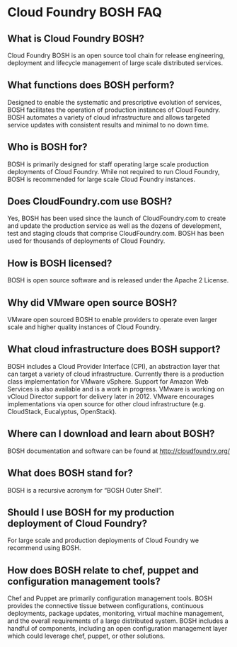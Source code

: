 # Cloud Foundry BOSH FAQ

## What is Cloud Foundry BOSH?
Cloud Foundry BOSH is an open source tool chain for release engineering, deployment and lifecycle management of large scale distributed services.

## What functions does BOSH perform?
Designed to enable the systematic and prescriptive evolution of services, BOSH facilitates the operation of production instances of Cloud Foundry. BOSH automates a variety of cloud infrastructure and allows targeted service updates with consistent results and minimal to no down time.

## Who is BOSH for?
BOSH is primarily designed for staff operating large scale production deployments of Cloud Foundry. While not required to run Cloud Foundry, BOSH is recommended for large scale Cloud Foundry instances.

## Does CloudFoundry.com use BOSH?
Yes, BOSH has been used since the launch of CloudFoundry.com to create and update the production service as well as the dozens of development, test and staging clouds that comprise CloudFoundry.com. BOSH has been used for thousands of deployments of Cloud Foundry.
 
## How is BOSH licensed?
BOSH is open source software and is released under the Apache 2 License.  

## Why did VMware open source BOSH?
VMware open sourced BOSH to enable providers to operate even larger scale and higher quality instances of Cloud Foundry.

## What cloud infrastructure does BOSH support?
BOSH includes a Cloud Provider Interface (CPI), an abstraction layer that can target a variety of cloud infrastructure. Currently there is a production class implementation for VMware vSphere. Support for Amazon Web Services is also available and is a work in progress. VMware is working on vCloud Director support for delivery later in 2012. VMware encourages implementations via open source for other cloud infrastructure (e.g. CloudStack, Eucalyptus, OpenStack).

## Where can I download and learn about BOSH?
BOSH documentation and software can be found at http://cloudfoundry.org/
 
## What does BOSH stand for?
BOSH is a recursive acronym for “BOSH Outer Shell”.
 
## Should I use BOSH for my production deployment of Cloud Foundry?
For large scale and production deployments of Cloud Foundry we recommend using BOSH.

## How does BOSH relate to chef, puppet and configuration management tools?
Chef and Puppet are primarily configuration management tools. BOSH provides the connective tissue between configurations, continuous deployments, package updates, monitoring, virtual machine management, and the overall requirements of a large distributed system. BOSH includes a handful of components, including an open configuration management layer which could leverage chef, puppet, or other solutions.